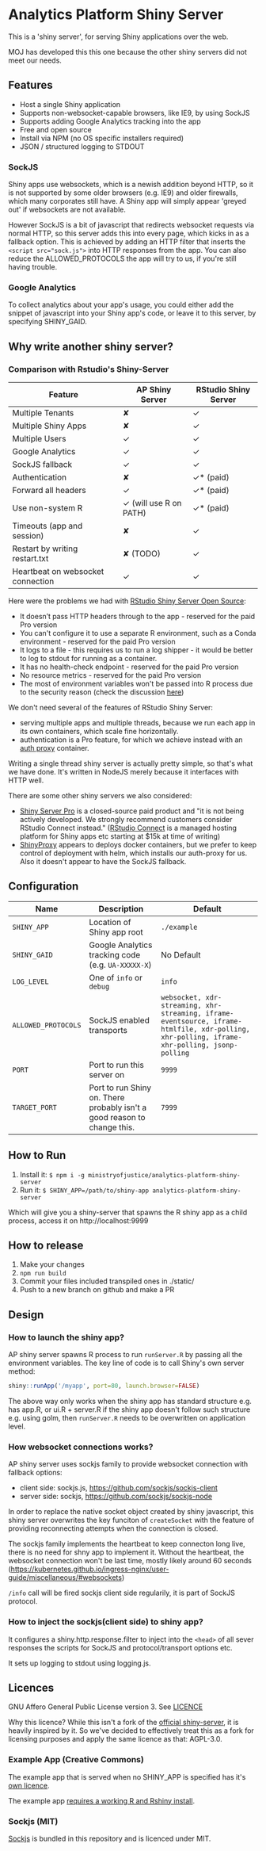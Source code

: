 # Analytics Platform Shiny Server

This is a 'shiny server', for serving Shiny applications over the web.

MOJ has developed this this one because the other shiny servers did not meet our needs.

## Features

* Host a single Shiny application
* Supports non-websocket-capable browsers, like IE9, by using SockJS
* Supports adding Google Analytics tracking into the app
* Free and open source
* Install via NPM (no OS specific installers required)
* JSON / structured logging to STDOUT

### SockJS

Shiny apps use websockets, which is a newish addition beyond HTTP, so it is not supported by some older browsers (e.g. IE9) and older firewalls, which many corporates still have. A Shiny app will simply appear 'greyed out' if websockets are not available.

However SockJS is a bit of javascript that redirects websocket requests via normal HTTP, so this server adds this into every page, which kicks in as a fallback option. This is achieved by adding an HTTP filter that inserts the `<script src="sock.js">` into HTTP responses from the app. You can also reduce the ALLOWED_PROTOCOLS the app will try to us, if you're still having trouble.

### Google Analytics

To collect analytics about your app's usage, you could either add the snippet of javascript into your Shiny app's code, or leave it to this server, by specifying SHINY_GAID.

## Why write another shiny server?

### Comparison with Rstudio's Shiny-Server

| **Feature**                    | AP Shiny Server        | RStudio Shiny Server |
| ------------------------------ | ---------------------- | -------------------- |
| Multiple Tenants               | ✘                      | ✓                    |
| Multiple Shiny Apps            | ✘                      | ✓                    |
| Multiple Users                 | ✓                      | ✓                    |
| Google Analytics               | ✓                      | ✓                    |
| SockJS fallback                | ✓                      | ✓                    |
| Authentication                 | ✘                      | ✓\* (paid)           |
| Forward all headers            | ✓                      | ✓\* (paid)           |
| Use non-system R               | ✓ (will use R on PATH) | ✓\* (paid)           |
| Timeouts (app and session)     | ✘                      | ✓                    |
| Restart by writing restart.txt | ✘  (TODO)              | ✓                    |
| Heartbeat on websocket connection | ✓                      | ✓                    |

Here were the problems we had with [RStudio Shiny Server Open Source](https://rstudio.com/products/shiny/shiny-server/):

* It doesn’t pass HTTP headers through to the app - reserved for the paid Pro version
* You can't configure it to use a separate R environment, such as a Conda environment - reserved for the paid Pro version
* It logs to a file - this requires us to run a log shipper - it would be better to log to stdout for running as a container.
* It has no health-check endpoint - reserved for the paid Pro version
* No resource metrics - reserved for the paid Pro version
* The most of environment variables won't be passed into R process due to the security reason (check the discussion [here](https://community.rstudio.com/t/how-to-access-os-environment-variable-from-shiny-apps-server-r/23822/2))

We don't need several of the features of RStudio Shiny Server:

* serving multiple apps and multiple threads, because we run each app in its own containers, which scale fine horizontally.
* authentication is a Pro feature, for which we achieve instead with an [auth proxy](https://github.com/ministryofjustice/analytics-platform-auth-proxy) container.

Writing a single thread shiny server is actually pretty simple, so that's what we have done. It's written in NodeJS merely because it interfaces with HTTP well.

There are some other shiny servers we also considered:

* [Shiny Server Pro](https://rstudio.com/products/shiny-server-pro/) is a closed-source paid product and "it is not being actively developed. We strongly recommend customers consider RStudio Connect instead." ([RStudio Connect](https://rstudio.com/products/connect/) is a managed hosting platform for Shiny apps etc starting at $15k at time of writing)
* [ShinyProxy](https://www.shinyproxy.io/) appears to deploys docker containers, but we prefer to keep control of deployment with helm, which installs our auth-proxy for us. Also it doesn't appear to have the SockJS fallback.

## Configuration

| Name                | Description                                                              | Default                                                                                                                                     |
| ------------------- | ------------------------------------------------------------------------ | ------------------------------------------------------------------------------------------------------------------------------------------- |
| `SHINY_APP`         | Location of Shiny app root                                               | `./example`                                                                                                                                 |
| `SHINY_GAID`        | Google Analytics tracking code (e.g. `UA-XXXXX-X`)                       | No Default                                                                                                                                  |
| `LOG_LEVEL`         | One of `info` or `debug`                                                 | `info`                                                                                                                                      |
| `ALLOWED_PROTOCOLS` | SockJS enabled transports                                                | `websocket, xdr-streaming, xhr-streaming, iframe-eventsource, iframe-htmlfile, xdr-polling, xhr-polling, iframe-xhr-polling, jsonp-polling` |
| `PORT`              | Port to run this server on                                               | `9999`                                                                                                                                      |
| `TARGET_PORT`       | Port to run Shiny on. There probably isn't a good reason to change this. | `7999`                                                                                                                                      |

## How to Run

1. Install it:
   `$ npm i -g ministryofjustice/analytics-platform-shiny-server`
2. Run it:
   `$ SHINY_APP=/path/to/shiny-app analytics-platform-shiny-server`

Which will give you a shiny-server that spawns the R shiny app as a child process,
access it on http://localhost:9999

## How to release

1. Make your changes
2. `npm run build`
3. Commit your files included transpiled ones in ./static/
4. Push to a new branch on github and make a PR

## Design

### How to launch the shiny app?

AP shiny server spawns R process to run `runServer.R` by passing all the environment variables.
The key line of code is to call Shiny's own server method:

```r
shiny::runApp('/myapp', port=80, launch.browser=FALSE)
```
The above way only works when the shiny app has standard structure e.g. has app.R, or ui.R + server.R
if the shiny app doesn't follow such structure e.g. using golm, then `runServer.R` needs to be overwritten on 
application level.

### How websocket connections works?

AP shiny server uses sockjs family to provide websocket connection with fallback options:
- client side: sockjs.js, https://github.com/sockjs/sockjs-client
- server side: sockjs, https://github.com/sockjs/sockjs-node

In order to replace the native socket object created by shiny javascript, this shiny server overwrites the key funciton of `createSocket` with 
the feature of providing reconnecting attempts when the connection is closed. 

The sockjs family implements the heartbeat to keep connecton long live, there is no need for shny app to implement it. Without the heartbeat, 
the websocket connection won't be last time, mostly likely around 60 seconds (https://kubernetes.github.io/ingress-nginx/user-guide/miscellaneous/#websockets)

`/info` call will be fired sockjs client side regularily, it is part of SockJS protocol. 

### How to inject the sockjs(client side) to shiny app?
It configures a shiny.http.response.filter to inject into the `<head>` of all sever responses the scripts for SockJS and protocol/transport options etc.

It sets up logging to stdout using logging.js.

## Licences

GNU Affero General Public License version 3. See [LICENCE](./LICENCE)

Why this licence? While this isn't a fork of the [official shiny-server](https://github.com/rstudio/shiny-server), it is heavily inspired by
it. So we've decided to effectively treat this as a fork for licensing purposes and apply the same licence as that: AGPL-3.0.

### Example App (Creative Commons)

The example app that is served when no SHINY_APP is specified has it's [own licence](./example/LICENCE).

The example app [requires a working R and Rshiny install](./example/README.md#running-the-example-app).

### Sockjs (MIT)
[Sockjs](https://github.com/sockjs/sockjs-client) is bundled in this repository and is licenced under MIT.

